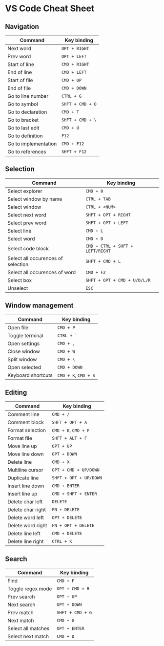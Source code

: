 # VS Code Cheat Sheet

## Navigation

|Command              |Key binding       |
|---------------------|------------------|
|Next word            |`OPT + RIGHT`     |
|Prev word            |`OPT + LEFT`      |
|Start of line        |`CMD + RIGHT`     |
|End of line          |`CMD + LEFT`      |
|Start of file        |`CMD + UP`        |
|End of file          |`CMD + DOWN`      |
|Go to line number    |`CTRL + G`        |
|Go to symbol         |`SHFT + CMD + O`  |
|Go to declaration    |`CMD + T`         |
|Go to bracket        |`SHFT + CMD + \`  |
|Go to last edit      |`CMD + U`         |
|Go to definition     |`F12`             |
|Go to implementation |`CMD + F12`       |
|Go to references     |`SHFT + F12`      |

## Selection

|Command                            |Key binding                      |
|-----------------------------------|---------------------------------|
|Select explorer                    |`CMD + 0`                        |
|Select window by name              |`CTRL + TAB`                     |
|Select window                      |`CTRL + <NUM>`                   |
|Select next word                   |`SHFT + OPT + RIGHT`             |
|Select prev word                   |`SHFT + OPT + LEFT`              |
|Select line                        |`CMD + L`                        |
|Select word                        |`CMD + D`                        |
|Select code block                  |`CMD + CTRL + SHFT + LEFT/RIGHT` |
|Select all occurences of selection |`SHFT + CMD + L`                 |
|Select all occurences of word      |`CMD + F2`                       |
|Select box                         |`SHFT + OPT + CMD + U/D/L/R`     |
|Unselect                           |`ESC`                            |

## Window management

|Command            |Key binding          |
|-------------------|---------------------|
|Open file          |`CMD + P`            |
|Toggle terminal    |``` CTRL + ` ```     |
|Open settings      |`CMD + ,`            |
|Close window       |`CMD + W`            |
|Split window       |`CMD + \`            |
|Open selected      |`CMD + DOWN`         |
|Keyboard shortcuts |`CMD + K`, `CMD + S` |

## Editing

|Command                  |Key binding            |
|-------------------------|-----------------------|
|Comment line             |`CMD + /`              |
|Comment block            |`SHFT + OPT + A`       |
|Format selection         |`CMD + K`, `CMD + F`   |
|Format file              |`SHFT + ALT + F`       |
|Move line up             |`OPT + UP`             |
|Move line down           |`OPT + DOWN`           |
|Delete line              |`CMD + X`              |
|Multiline cursor         |`OPT + CMD + UP/DOWN`  |
|Duplicate line           |`SHFT + OPT + UP/DOWN` |
|Insert line down         |`CMD + ENTER`          |
|Insert line up           |`CMD + SHFT + ENTER`   |
|Delete char left         |`DELETE`               |
|Delete char right        |`FN + DELETE`          |
|Delete word left         |`OPT + DELETE`         |
|Delete word right        |`FN + OPT + DELETE`    |
|Delete line left         |`CMD + DELETE`         |
|Delete line right        |`CTRL + K`             |

## Search

|Command              |Key binding       |
|---------------------|------------------|
|Find                 |`CMD + F`         |
|Toggle regex mode    |`OPT + CMD + R`   |
|Prev search          |`OPT + UP`        |
|Next search          |`OPT + DOWN`      |
|Prev match           |`SHFT + CMD + G`  |
|Next match           |`CMD + G`         |
|Select all matches   |`OPT + ENTER`     |
|Select next match    |`CMD + D`         |
